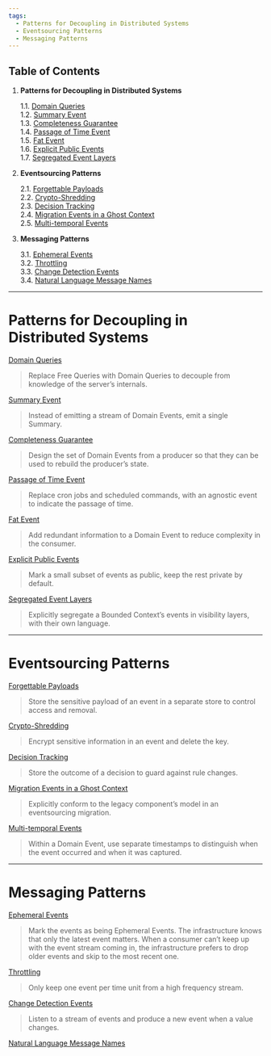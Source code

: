```yaml
---
tags:
  - Patterns for Decoupling in Distributed Systems
  - Eventsourcing Patterns
  - Messaging Patterns
---
```


## Table of Contents

1. **Patterns for Decoupling in Distributed Systems**  

   1.1. [Domain Queries](https://verraes.net/2019/05/patterns-for-decoupling-distsys-domain-query/)  
   1.2. [Summary Event](https://verraes.net/2019/05/patterns-for-decoupling-distsys-summary-event/)  
   1.3. [Completeness Guarantee](https://verraes.net/2019/05/patterns-for-decoupling-distsys-completeness-guarantee/)  
   1.4. [Passage of Time Event](https://verraes.net/2019/05/patterns-for-decoupling-distsys-passage-of-time-event/)  
   1.5. [Fat Event](https://verraes.net/2019/05/patterns-for-decoupling-distsys-fat-event/)  
   1.6. [Explicit Public Events](https://verraes.net/2019/05/patterns-for-decoupling-distsys-explicit-public-events/)  
   1.7. [Segregated Event Layers](https://verraes.net/2019/05/patterns-for-decoupling-distsys-segregated-event-layers/)  

2. **Eventsourcing Patterns**  

   2.1. [Forgettable Payloads](https://verraes.net/2019/05/eventsourcing-patterns-forgettable-payloads/)  
   2.2. [Crypto-Shredding](https://verraes.net/2019/05/eventsourcing-patterns-throw-away-the-key/)  
   2.3. [Decision Tracking](https://verraes.net/2019/05/eventsourcing-patterns-decision-tracking/)  
   2.4. [Migration Events in a Ghost Context](https://verraes.net/2019/06/eventsourcing-patterns-migration-events-ghost-context/)  
   2.5. [Multi-temporal Events](https://verraes.net/2022/03/multi-temporal-events/)  

3. **Messaging Patterns**  

   3.1. [Ephemeral Events](https://verraes.net/2019/05/messaging-patterns-ephemeral-events/)  
   3.2. [Throttling](https://verraes.net/2019/05/messaging-patterns-throttling/)  
   3.3. [Change Detection Events](https://verraes.net/2019/05/messaging-patterns-change-detection-events/)  
   3.4. [Natural Language Message Names](https://verraes.net/2019/06/messaging-patterns-natural-language-message-names/)  

---
# Patterns for Decoupling in Distributed Systems

[Domain Queries](https://verraes.net/2019/05/patterns-for-decoupling-distsys-domain-query/)
> Replace Free Queries with Domain Queries to decouple from knowledge of the server’s internals.

[Summary Event](https://verraes.net/2019/05/patterns-for-decoupling-distsys-summary-event/)
> Instead of emitting a stream of Domain Events, emit a single Summary.

[Completeness Guarantee](https://verraes.net/2019/05/patterns-for-decoupling-distsys-completeness-guarantee/)
> Design the set of Domain Events from a producer so that they can be used to rebuild the producer’s state.

[Passage of Time Event](https://verraes.net/2019/05/patterns-for-decoupling-distsys-passage-of-time-event/)
> Replace cron jobs and scheduled commands, with an agnostic event to indicate the passage of time.

[Fat Event](https://verraes.net/2019/05/patterns-for-decoupling-distsys-fat-event/)
> Add redundant information to a Domain Event to reduce complexity in the consumer.

[Explicit Public Events](https://verraes.net/2019/05/patterns-for-decoupling-distsys-explicit-public-events/)
> Mark a small subset of events as public, keep the rest private by default.

[Segregated Event Layers](https://verraes.net/2019/05/patterns-for-decoupling-distsys-segregated-event-layers/)
> Explicitly segregate a Bounded Context’s events in visibility layers, with their own language.

---
# Eventsourcing Patterns

[Forgettable Payloads](https://verraes.net/2019/05/eventsourcing-patterns-forgettable-payloads/)
> Store the sensitive payload of an event in a separate store to control access and removal.

[Crypto-Shredding](https://verraes.net/2019/05/eventsourcing-patterns-throw-away-the-key/)
> Encrypt sensitive information in an event and delete the key.

[Decision Tracking](https://verraes.net/2019/05/eventsourcing-patterns-decision-tracking/)
> Store the outcome of a decision to guard against rule changes.

[Migration Events in a Ghost Context](https://verraes.net/2019/06/eventsourcing-patterns-migration-events-ghost-context/)
> Explicitly conform to the legacy component’s model in an eventsourcing migration.

[Multi-temporal Events](https://verraes.net/2022/03/multi-temporal-events/)
> Within a Domain Event, use separate timestamps to distinguish when the event occurred and when it was captured.

---
# Messaging Patterns

[Ephemeral Events](https://verraes.net/2019/05/messaging-patterns-ephemeral-events/)
> Mark the events as being Ephemeral Events. The infrastructure knows that only the latest event matters. When a consumer can’t keep up with the event stream coming in, the infrastructure prefers to drop older events and skip to the most recent one.

[Throttling](https://verraes.net/2019/05/messaging-patterns-throttling/)
> Only keep one event per time unit from a high frequency stream.

[Change Detection Events](https://verraes.net/2019/05/messaging-patterns-change-detection-events/)
> Listen to a stream of events and produce a new event when a value changes.

[Natural Language Message Names](https://verraes.net/2019/06/messaging-patterns-natural-language-message-names/)
